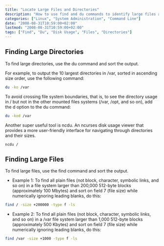 ```yaml
---
title: "Locate Large Files and Directories"
description: "How to use find and du commands to identify large files and directories consuming disk space"
categories: ["Linux", "System Administration", "Command Line"]
date: "2008-08-31T10:59:00+02:00"
lastmod: "2008-08-31T10:59:00+02:00"
tags: ["Find", "Du", "Disk Usage", "Files", "Directories"]
---
```


## Finding Large Directories

To find large directories, use the du command and sort the output.

For example, to output the 10 largest directories in /var, sorted in ascending size order, use the following command:

```bash
du -ko /var
```

To avoid crossing file system boundaries, that is, to see the directory usage in / but not in the other mounted files systems (/var, /opt, and so on), add the d option to the du command:

```bash
du -kod /var
```

Another super useful tool is ncdu. An ncurses disk usage viewer that provides a more user-friendly interface for navigating through directories and their sizes.

```
ncdu /
```

## Finding Large Files

To find large files, use the find command and sort the output.

- Example 1: To find all plain files (not block, character, symbolic links, and so on) in a file system larger than 200,000 512-byte blocks (approximately 100 Mbytes) and sort on field 7 (file size) while numerically ignoring leading blanks, do this:

```bash
find / -size +200000 -type f -ls
```

- Example 2: To find all plain files (not block, character, symbolic links, and so on) in a /var file system larger than 1,000 512-byte blocks (approximately 500 Kbytes) and sort on field 7 (file size) while numerically ignoring leading blanks, do this:

```bash
find /var -size +1000 -type f -ls
```
